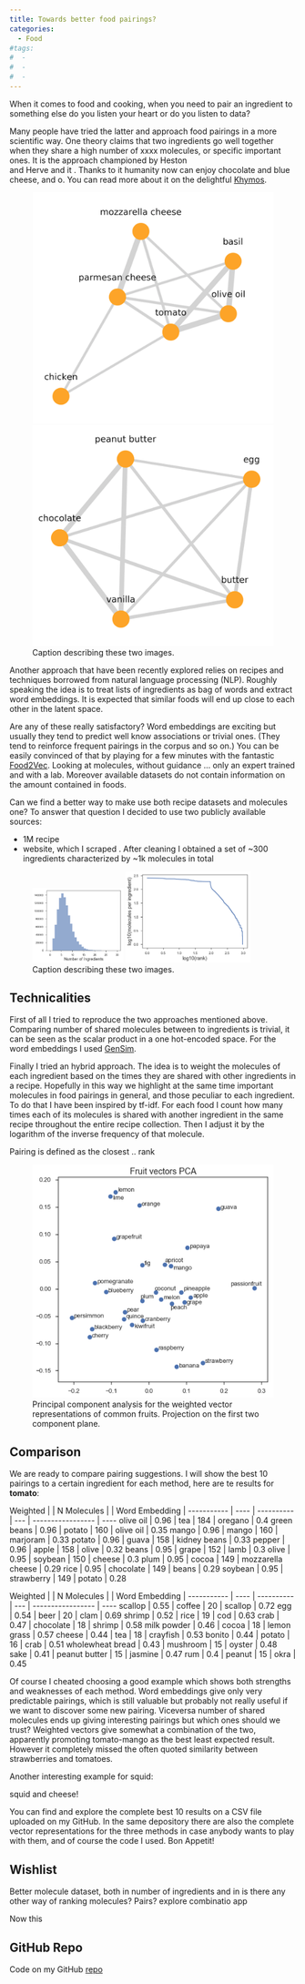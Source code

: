 ```yaml
---
title: Towards better food pairings?
categories:
  - Food
#tags:
#  - 
#  - 
#  - 
---
```


When it comes to food and cooking, when you need to pair an ingredient to something else
do you listen your heart or do you listen to data?

Many people have tried the latter and approach food pairings in a more scientific way.
One theory claims that two ingredients go well together when they share a high number of 
xxxx molecules, or specific important ones. It is the approach championed by Heston  
and Herve and it . Thanks to it humanity now can enjoy chocolate and blue cheese, and o.
You can read more about it on the delightful [Khymos]().


<figure class="half">
    <img src="/assets/images/pairings/chickenparm.png">
    <img src="/assets/images/pairings/brownie.png">
    <figcaption>Caption describing these two images.</figcaption>
</figure>


Another approach that have been recently explored relies on recipes and techniques borrowed
from natural language processing (NLP). Roughly speaking the idea is to treat lists of ingredients
as bag of words and extract word embeddings. It is expected that similar foods will end up close 
to each other in the latent space.

Are any of these really satisfactory? 
Word embeddings are exciting but usually they tend to predict well know associations or trivial 
ones. (They tend to reinforce frequent pairings in the corpus and so on.)
You can be easily convinced of that by playing for a few minutes with the fantastic [Food2Vec]().
Looking at molecules, without guidance ... only an expert trained and with a lab. 
Moreover available datasets do not contain information on the amount contained in foods.

Can we find a better way to make use both recipe datasets and molecules one?
To answer that question I decided to use two publicly available sources:
- 1M recipe  
- website, which I scraped  . After cleaning I obtained a set of ~300 ingredients characterized
by ~1k molecules in total


<figure class="half">
    <img width="160" src="/assets/images/pairings/n_ingredients.png">
    <img width="220" src="/assets/images/pairings/zipfs.png">
    <figcaption>Caption describing these two images.</figcaption>
</figure>


## Technicalities 

First of all I tried to reproduce the two approaches mentioned above. Comparing number of shared
molecules between to ingredients is trivial, it can be seen as the scalar product in a one hot-encoded space. 
For the word embeddings I used [GenSim](). 

Finally I tried an hybrid approach. The idea is to weight the molecules of each ingredient based on the times
they are shared with other ingredients in a recipe. Hopefully in this way we highlight at the same time
important molecules in food pairings in general, and those peculiar to each ingredient.
To do that I have been inspired by tf-idf. For each food I count how many times each of its molecules is shared with another ingredient in the same recipe
throughout the entire recipe collection. Then I adjust it by the logarithm of the inverse frequency of that molecule.

Pairing is defined as the closest .. rank


<figure >
    <img src="/assets/images/pairings/fruitPCA.png" style="width: 500px;">
    <figcaption> Principal component analysis for the weighted vector representations of common fruits. 
    Projection on the first two component plane.</figcaption>
</figure>


## Comparison

We are ready to compare pairing suggestions. I will show the best 10 pairings to a certain ingredient for each
method, here are te results for **tomato**:
 
 Weighted    |     | N Molecules |  | Word Embedding |
  ----------- | ---- | ---------- | --- | ----------------- | ----
  olive oil   | 0.96 | tea        | 184 | oregano           | 0.4
  green beans | 0.96 | potato     | 160 | olive oil         | 0.35
  mango       | 0.96 | mango      | 160 | marjoram          | 0.33
  potato      | 0.96 | guava      | 158 | kidney beans      | 0.33
  pepper      | 0.96 | apple      | 158 | olive             | 0.32
  beans       | 0.95 | grape      | 152 | lamb              | 0.3
  olive       | 0.95 | soybean    | 150 | cheese            | 0.3
  plum        | 0.95 | cocoa      | 149 | mozzarella cheese | 0.29
  rice        | 0.95 | chocolate  | 149 | beans             | 0.29
  soybean     | 0.95 | strawberry | 149 | potato            | 0.28
  
  
 Weighted    |     | N Molecules |  | Word Embedding |
  ----------- | ---- | ---------- | --- | ----------------- | ----
  scallop           |  0.55 | coffee         |  20 | scallop      |  0.72
  egg               |  0.54 | beer           |  20 | clam         |  0.69
  shrimp            |  0.52 | rice           |  19 | cod          |  0.63
  crab              |  0.47 | chocolate      |  18 | shrimp       |  0.58
  milk powder       |  0.46 | cocoa          |  18 | lemon grass  |  0.57
  cheese            |  0.44 | tea            |  18 | crayfish     |  0.53
  bonito            |  0.44 | potato         |  16 | crab         |  0.51
  wholewheat bread  |  0.43 | mushroom       |  15 | oyster       |  0.48
  sake              |  0.41 | peanut butter  |  15 | jasmine      |  0.47
  rum               |  0.4  | peanut         |  15 | okra         |  0.45



Of course I cheated choosing a good example which shows both strengths and weaknesses of each method.
Word embeddings give only very predictable pairings, which is still valuable but probably not really 
useful if we want to discover some new pairing. Viceversa number of shared molecules ends
up giving interesting pairings but which ones should we trust? 
Weighted vectors give somewhat a combination of the two, apparently promoting tomato-mango as the best 
least expected result. However it completely missed the often quoted similarity between strawberries and tomatoes.

Another interesting example for squid:



squid and cheese!



You can find and explore the complete best 10 results on a CSV file uploaded on my GitHub.
In the same depository there are also the complete vector representations for the three methods
in case anybody wants to play with them, and of course the code I used.
Bon Appetit!
 

## Wishlist

Better molecule dataset, both in number of ingredients and in 
 is there any other way of ranking molecules? Pairs?
explore combinatio
app



Now this



## GitHub Repo

Code on my GitHub [repo](https://github.com/roundedup)
